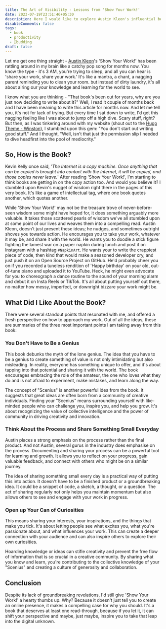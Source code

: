 ```yaml
---
title: The Art of Visibility - Lessons from 'Show Your Work!'
date: 2023-07-19T23:51:46+05:30
description: Here I would like to explore Austin Kleon's influential book and how that book has motivated to start this blogging site. This article underscores the potential of work transparency and continuous learning.
disableComments: false
tags:
  - book
  - productivity
  - 🌿budding
draft: false
---
```


Let me get one thing straight - [Austin Kleon](https://twitter.com/austinkleon)'s 'Show Your Work!' has been rattling around in my brain like a catchy pop song for months now. You know the type - it's 3 AM, you're trying to sleep, and all you can hear is 'share your work, share your work.' It's like a mantra, a chant, a nagging parent reminding you to clean your room. but instead of dirty laundry, it's all about airing our your knowledge and learning for the world to see.

I know what you are thinking - "That book's been out for years, why are you just now deciding to write about it?" Well, I read it couple of months back and I have been meaning to write this article for months now. And let me tell you, it's not for lack of trying. But every time I sat down to write, I'd get this nagging feeling like I was about to jump off a high dive. Scary stuff, right? But then, as I was tinkering around with my website (shout out to the [Hugo Theme - Winston](https://github.com/zerostaticthemes/hugo-winston-theme)), I stumbled upon this gem: "You don't start out writing good stuff." And I thought, "Well, isn't that just the permission slip I needed to dive headfirst into the pool of mediocrity."

## So, How is the Book?

Kevin Kelly once said, '*The Internet is a copy machine. Once anything that can be copied is brought into contact with the Internet, it will be copied, and those copies never leave.*' After reading 'Show Your Work!', I'm starting to think books are getting in on the copy action too. And would you believe it? I stumbled upon Kevin's nugget of wisdom right there in the pages of this very book. It's like a game of intellectual tag, where one book quotes another, which quotes another.

While 'Show Your Work!' may not be the treasure trove of never-before-seen wisdom some might have hoped for, it does something arguably more valuable. It takes those scattered pearls of wisdom we've all stumbled upon at some point of our lives and weaves them into a compelling read. Austin Kleon, doesn't just present these ideas; he nudges, and sometimes outright shoves you towards action. He encourages you to take your work, whatever it may be, and share it with the world. He wants you to doodle a stick figure fighting the lamest war on a paper napkin during lunch and post it on Instagram with a hashtag `#NapkinArt`. He wants your to write the crappiest piece of code, then kind that would make a seasoned developer cry, and just push it on an Open Source Project on GitHub. He'd probably cheer you on if you recorded a tuneless rendition of 'Happy birthday' on your old, out-of-tune piano and uploaded it to YouTube. Heck, he might even advocate for you to choreograph a dance routine to the sound of your morning alarm and debut it on Insta Reels or TikTok. It's all about putting yourself out there, no matter how messy, imperfect, or downright bizzare your work might be.

## What Did I Like About the Book?

There were several standout points that resonated with me, and offered a fresh perspective on how to approach my work. Out of all the ideas, these are summaries of the three most important points I am taking away from this book:

### You Don't Have to Be a Genius

This book debunks the myth of the lone genius. The idea that you have to be a genius to create something of value is not only intimidating but also misleading. In reality, everyone has something unique to offer, and it's about tapping into that potential and sharing it with the world. The book encourages embracing the role of the amateur, the one who loves what they do and is not afraid to experiment, make mistakes, and learn along the way.

The concept of "Scenius" is another powerful idea from the book. It suggests that great ideas are often born from a community of creative individuals. Finding your "Scenius" means surrounding yourself with like-minded people who can challenge you, inspire you, and help you grow. It's about recognizing the value of collective intelligence and the power of community in driving creativity and innovation.

### Think About the Process and Share Something Small Everyday

Austin places a strong emphasis on the process rather than the final product. And not Austin, several gurus in the industry does emphasise on the process. Documenting and sharing your process can be a powerful tool for learning and growth. It allows you to reflect on your progress, gain valuable feedback, and connect with others who might be on a similar journey.

The idea of sharing something small every day is a practical way of putting this into action. It doesn't have to be a finished product or a groundbreaking idea. It could be a snippet of code, a sketch, a thought, or a question. The act of sharing regularly not only helps you maintain momentum but also allows others to see and engage with your work in progress.

### Open up Your Can of Curiosities

This means sharing your interests, your inspirations, and the things that make you tick. It's about letting people see what excites you, what you're passionate about, and what influences your work. This can create a deeper connection with your audience and can also inspire others to explore their own curiosities.

Hoarding knowledge or ideas can stifle creativity and prevent the free flow of information that is so crucial in a creative community. By sharing what you know and learn, you're contributing to the collective knowledge of your "Scenius" and creating a culture of generosity and collaboration.

## Conclusion

Despite its lack of groundbreaking revelations, I'd still give 'Show Your Work!' a hearty thumbs up. Why? Because it doesn't just tell you to create an online presence, it makes a compelling case for why you should. It's a book that deserves at least one read-through, because if you let it, it can shift your perspective and maybe, just maybe, inspire you to take that leap into the digital unknown.
